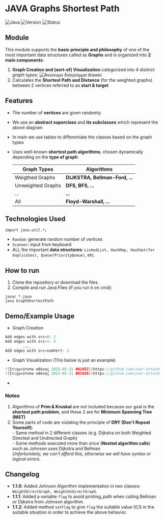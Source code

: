 # JAVA Graphs Shortest Path
![Java](https://img.shields.io/badge/Language-Java-blue)
![Version](https://img.shields.io/badge/Version-1.2.0-orange)
![Status](https://img.shields.io/badge/Status-Completed-brightgreen)

## Module
This module supports the **basic principle and philosophy** of one of the most important data structures called as **Graphs** and is organized into **2 main components**:
1. **Graph Creation and (sort-of) Visualization** categorized into *4 distinct graph types*:
![Ανώνυμο διάγραμμα drawio](https://github.com/user-attachments/assets/6dfdb800-5da4-4f84-8935-ee5d259fcca8)
2. Calculates the **Shortest Path and Distance** (for the weighted graphs) between 2 vertices referred to as **start & target**

## Features
- The number of **vertices** are given randomly
- We use an **abstract superclass** and **its subclasses** which represent the above diagram
- In main we use tables to differentiate the classes based on the graph types 
- Uses well-known **shortest path algorithms**, chosen dynamically depending on the **type of graph**:
  
  | Graph Types        | Algorithms                       |
  |------------------  |----------------------------------|
  |Weigthed Graphs     | **DIJKSTRA, Bellman-Ford, ...**  |
  |Unweighted Graphs   | **DFS, BFS, ...**                |
  | ...                | **...**                          |
  | All                | **Floyd-Warshall, ...**          |

## Technologies Used
`import java.util.*;`
- `Random`: generate random number of vertices
- `Scanner`: input from keyboard
- ALL the important **data structures**: `LinkedList, HashMap, HashSet(for duplicates), Queue(PriorityQueue)`, etc.

## How to run
1. Clone the repository or download the files.
2. Compile and run Java Files (if you run it on cmd):
```
javac *.java
java GraphShortestPath
```

## Demo/Example Usage
- Graph Creation
```java
Add edges with src=0: 2
Add edges with src=1: 4
        ...
Add edges with src=numVert: 3
```
- Graph Visualization (This below is just an example)
```java
![Στιγμιότυπο οθόνης 2025-05-31 001852](https://github.com/user-attachments/assets/dc5cf46e-0a38-45a3-aa27-b4b9acb072b1)
![Στιγμιότυπο οθόνης 2025-05-31 001920](https://github.com/user-attachments/assets/cba97630-c034-4772-9a0b-6d07bdf8d5bb)
``` 
- 


### Notes
1. Algorithms of **Prim & Kruskal** are not included because our goal is the **shortest path problem**, and these 2 are for **Minimum Spanning Tree (MST)**
2. Some parts of code are violating the principle of **DRY (Don't Repeat Yourself)**:<br>
   \- Same method in 2 different classes (e.g. Dijkstra on both Weighted Directed and Undirected Graph)<br>
   \- Some methods executed more than once (**Nested algorithm calls**) such as Johnson uses Dijkstra and Bellman<br>
*Unfortunately, we can't afford this, otherwise we will have syntax or logical errors.*

## Changelog
- **1.1.0**: Added Johnson Algorithm implementation in two classes: `WeightDirectGraph, WeightUndirectGraph`.
- **1.1.1**: Added a variable `flag` to avoid printing_path when calling Bellman or Dijkstra from Johnson algorithm.
- **1.1.2**: Added method `setFlag` to give `flag` the suitable value (0,1) in the suitable situation in order to achieve the above behavior.  
